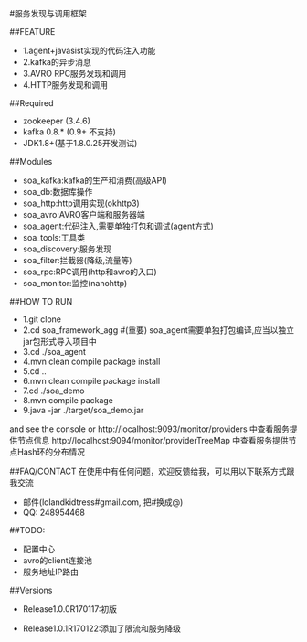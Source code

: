 #服务发现与调用框架

##FEATURE

* 1.agent+javasist实现的代码注入功能 
* 2.kafka的异步消息  
* 3.AVRO RPC服务发现和调用
* 4.HTTP服务发现和调用


##Required
* zookeeper (3.4.6)
* kafka 0.8.* (0.9+ 不支持)
* JDK1.8+(基于1.8.0.25开发测试)


##Modules
* soa_kafka:kafka的生产和消费(高级API)
* soa_db:数据库操作
* soa_http:http调用实现(okhttp3)
* soa_avro:AVRO客户端和服务器端
* soa_agent:代码注入,需要单独打包和调试(agent方式)
* soa_tools:工具类
* soa_discovery:服务发现
* soa_filter:拦截器(降级,流量等)
* soa_rpc:RPC调用(http和avro的入口)
* soa_monitor:监控(nanohttp)
		

##HOW TO RUN

* 1.git clone
* 2.cd soa_framework_agg
#(重要) soa_agent需要单独打包编译,应当以独立jar包形式导入项目中
* 3.cd ./soa_agent
* 4.mvn clean compile package install
* 5.cd ..
* 6.mvn clean compile package install
* 7.cd ./soa_demo 
* 8.mvn compile package
* 9.java -jar ./target/soa_demo.jar

and see the console
or 
http://localhost:9093/monitor/providers 中查看服务提供节点信息
http://localhost:9094/monitor/providerTreeMap 中查看服务提供节点Hash环的分布情况

##FAQ/CONTACT
在使用中有任何问题，欢迎反馈给我，可以用以下联系方式跟我交流

* 邮件(lolandkidtress#gmail.com, 把#换成@)
* QQ: 248954468


##TODO:

* 配置中心
* avro的client连接池
* 服务地址IP路由

##Versions
* Release1.0.0R170117:初版

* Release1.0.1R170122:添加了限流和服务降级
